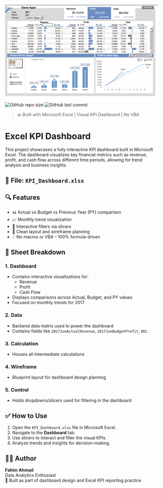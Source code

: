 ![Dashboard Preview](dashboard-preview.png)
![GitHub repo size](https://img.shields.io/github/repo-size/fahim-29/excel-kpi-dashboard)
![GitHub last commit](https://img.shields.io/github/last-commit/fahim-29/excel-kpi-dashboard)
> 📊 Built with Microsoft Excel | Visual KPI Dashboard | No VBA


# Excel KPI Dashboard

This project showcases a fully interactive KPI dashboard built in Microsoft Excel. The dashboard visualizes key financial metrics such as revenue, profit, and cash flow across different time periods, allowing for trend analysis and business insights.

## 📁 File: `KPI_Dashboard.xlsx`

## 🔍 Features

- 📊 Actual vs Budget vs Previous Year (PY) comparison
- 📈 Monthly trend visualization
- 🧩 Interactive filters via slicers
- 🎯 Clean layout and wireframe planning
- 💡 No macros or VBA – 100% formula-driven

## 📂 Sheet Breakdown

### 1. Dashboard
- Contains interactive visualizations for:
  - Revenue
  - Profit
  - Cash Flow
- Displays comparisons across Actual, Budget, and PY values
- Focused on monthly trends for 2017

### 2. Data
- Backend data matrix used to power the dashboard
- Contains fields like `2017JunActualRevenue`, `2017JunBudgetProfit`, etc.

### 3. Calculation
- Houses all intermediate calculations

### 4. Wireframe
- Blueprint layout for dashboard design planning

### 5. Control
- Holds dropdowns/slicers used for filtering in the dashboard

## ✅ How to Use

1. Open the `KPI_Dashboard.xlsx` file in Microsoft Excel.
2. Navigate to the **Dashboard** tab.
3. Use slicers to interact and filter the visual KPIs.
4. Analyze trends and insights for decision-making.

## 👨‍💻 Author

**Fahim Ahmad**  
Data Analytics Enthusiast  
📅 Built as part of dashboard design and Excel KPI reporting practice
